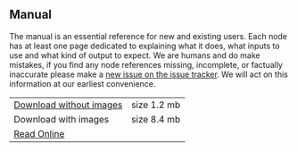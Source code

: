 ## Manual

The manual is an essential reference for new and existing users. Each node has at least one page dedicated to explaining what it does, what inputs to use and what kind of output to expect. We are humans and do make mistakes, if you find any node references missing, incomplete, or factually inaccurate please make a [new issue on the issue tracker](https://github.com/nortikin/sverchok/issues). We will act on this information at our earliest convenience.

<table class="sv_table">
  <tr>
    <td class="sv_table-elem">
        <a href="http://nikitron.cc.ua/sverch/docs.tar">
            Download without images</a></td>
    <td class="sv_table-elem">size 1.2 mb</td>
  </tr>
  <tr>
    <td class="sv_table-elem">Download with images</td>
    <td class="sv_table-elem">size 8.4 mb</td>
  </tr>
  <tr>
    <td class="sv_table-elem">
        <a href="http://nikitron.cc.ua/sverch/html/main.html">
            Read Online</a></td>
    <td class="sv_table-elem"></td>
  </tr>
</table>